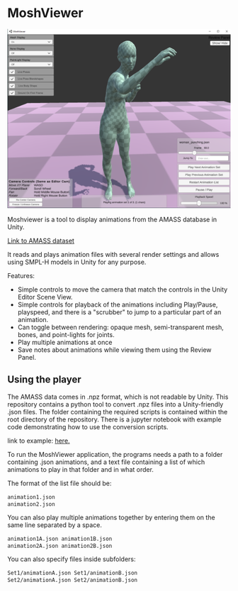 # MoshViewer

![screenshit](Images/MoshViewer%20Capture.PNG)

Moshviewer is a tool to display animations from the AMASS database in Unity. 

[Link to AMASS dataset](https://amass.is.tue.mpg.de/)

It reads and plays animation files with several render settings and allows using SMPL-H models in Unity for any purpose. 

Features:
* Simple controls to move the camera that match the controls in the Unity Editor Scene View. 
* Simple controls for playback of the animations including Play/Pause, playspeed, and there is a "scrubber" to jump to a particular part of an animation.
* Can toggle between rendering: opaque mesh, semi-transparent mesh, bones, and point-lights for joints.
* Play multiple animations at once
* Save notes about animations while viewing them using the Review Panel.



## Using the player

The AMASS data comes in .npz format, which is not readable by Unity. This repository contains a python tool to convert .npz files into a Unity-friendly .json files. The folder containing the required scripts is contained within the root directory of the repository. There is a jupyter notebook with example code demonstrating how to use the conversion scripts.

link to example: [here.](https://github.com/BioMotionLab/UpdatingMoshToSMPLH/blob/master/NumpyToJSONConversionForAMASS/AMASSConverterExamples.ipynb)

To run the MoshViewer application, the programs needs a path to a folder containing .json animations, and a text file containing a list of which animations to play in that folder and in what order.

The format of the list file should be:

```
animation1.json
animation2.json
```

You can also play multiple animations together by entering them on the same line separated by a space.

```
animation1A.json animation1B.json
animation2A.json animation2B.json
```

You can also specify files inside subfolders:

```
Set1/animationA.json Set1/animationB.json
Set2/animationA.json Set2/animationB.json
```

